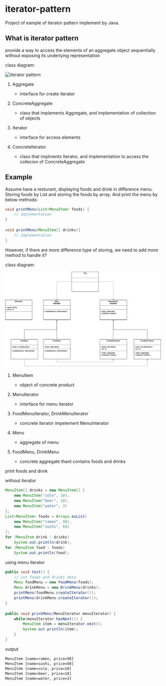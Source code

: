 # iterator-pattern
Project of eample of iterator pattern implement by Java. 

## What is iterator pattern
provide a way to access the elements of an aggregate object sequentially without exposing its underlying representation

class diagram:

![iterator pattern](https://github.com/kan01234/designs-patterns/blob/master/iterator-pattern/iterator-pattern.png)

1. Aggregate
    - interface for create iterator

2. ConcreteAggregate
    - class that implements Aggregate, and implementation of collection of objects

3. Iterator
    - interface for access elements

4. ConcreteIterator
    - class that implments Iterator, and implementation to access the collecion of ConcreteAggregate

## Example
Assume have a resturant, displaying foods and drink in difference menu. Storing foods by List and storing the foods by array.
And print the menu by below methods:

```java
void printMenu(List<MenuItem> foods) {
    // implementation
}

void printMenu(MenuItem[] drinks){
    // implementation
}
```

However, if there are more difference type of storing, we need to add more method to handle it?

class diagram:

![iterator pattern](https://github.com/kan01234/design-patterns/blob/master/iterator-pattern/iterator-pattern-example.png)

1. MenuItem
    - object of concrete product

2. MenuIterator
    - interface for menu iterator

3. FoodMenuIterator, DrinkMenuIterator
    - concrete iterator impelement MenuInterator

4. Menu
    - aggregate of menu

5. FoodMenu, DrinkMenu
    - concrete aggregate thant contains foods and drinks

print foods and drink

without iterator
```java
MenuItem[] drinks = new MenuItem[] {
    new MenuItem("cole", 10),
    new MenuItem("beer", 18),
    new MenuItem("water", 3)
};
List<MenuItem> foods = Arrays.asList(
    new MenuItem("ramen", 98),
    new MenuItem("sushi", 68)
);
for (MenuItem drink : drinks)
    System.out.println(drink);
for (MenuItem food : foods)
    System.out.println(food);
```

using menu iterator
```java
public void test() {
    // int foods and drinks data
    Menu foodMenu = new FoodMenu(foods);
    Menu drinkMenu = new DrinkMenu(drinks);
    printMenu(foodMenu.createIterator());
    printMenu(drinkMenu.createIterator());
}

public void printMenu(MenuIterator menuIterator) {
    while(menuIterator.hasNext()) {
        MenuItem item = menuIterator.next();
        System.out.println(item);
    }
}
```

output
```
MenuItem [name=ramen, price=98]
MenuItem [name=sushi, price=68]
MenuItem [name=cole, price=10]
MenuItem [name=beer, price=18]
MenuItem [name=water, price=3]
```
